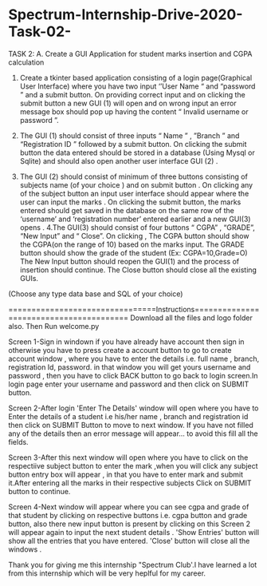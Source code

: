 # Spectrum-Internship-Drive-2020-Task-02-
TASK 2:
A.	Create a GUI Application for student marks insertion and CGPA calculation

1. Create a tkinter based application consisting of a login page(Graphical User Interface) where you have two input ‘’User Name “ and “password ” and a submit button. On providing correct input and on clicking the submit button a new GUI (1) will open and on wrong input an error message box should pop up having the content “ Invalid username or password ”.

2. The GUI (1) should consist of three inputs “ Name ” , ”Branch ” and “Registration ID ” followed by a submit button. On clicking the submit button the data entered should be stored in a database (Using Mysql or Sqlite) and should also open another user interface GUI (2) . 
3. The GUI (2) should consist of minimum  of three buttons consisting of  subjects name (of your choice ) and on submit button . On clicking any of the subject button  an input user interface should appear where the user can input the marks . On clicking the submit button, the marks entered should get saved in the database on the same row of the  ‘username’ and ‘registration number’ entered earlier and  a new GUI(3) opens .
4.The GUI(3) should consist of four buttons “ CGPA” , “GRADE”, “New Input” and “ Close”.
On clicking ,
The CGPA button should show the CGPA(on the range of 10) based on the marks input.
The GRADE button should show the grade of the student (Ex: CGPA=10,Grade=O) 
The New Input button should reopen the GUI(1) and the process of insertion should continue.
The Close button should close all the existing GUIs.

(Choose any type data base and SQL  of your choice)

================================Instructions======================================== Download all the files and logo folder also. Then Run welcome.py

Screen 1-Sign in windown if you have already have account then sign in otherwise you have to press create a account button to go to create account window , where you have to enter the details i.e. full name , branch, registration Id, password. in that window you will get yours username and password , then you have to click BACK button to go back to login screen.In login page enter your username and password and then click on SUBMIT button.

Screen 2-After login 'Enter The Details' window will open where you have to Enter the details of a student i.e his/her name , branch and registration id then click on SUBMIT Button to move to next window. If you have not filled any of the details then an error message will appear... to avoid this fill all the fields.

Screen 3-After this next window will open where you have to click on the respectiive subject button to enter the mark ,when you will click any subject button entry box will appear , in that you have to enter mark and submit it.After entering all the marks in their respective subjects Click on SUBMIT button to continue.

Screen 4-Next window will appear where you can see cgpa and grade of that student by clicking on respective buttons i.e. cgpa button and grade button, also there new input button is present by clicking on this Screen 2 will appear again to input the next student details . 'Show Entries' button will show all the entries that you have entered. 'Close' button will close all the windows .

Thank you for giving me this internship "Spectrum Club'.I have learned a lot from this internship which will be very heplful for my career.
